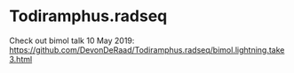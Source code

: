 # Todiramphus.radseq

Check out bimol talk 10 May 2019: https://github.com/DevonDeRaad/Todiramphus.radseq/bimol.lightning.take3.html
